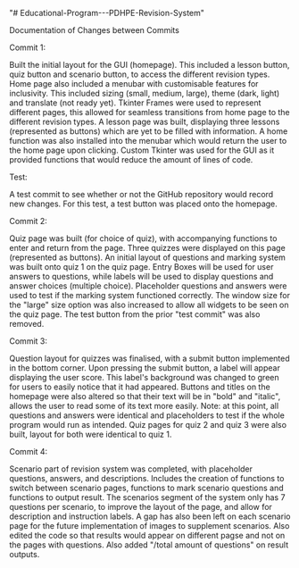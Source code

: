 "# Educational-Program---PDHPE-Revision-System" 

Documentation of Changes between Commits

Commit 1:

Built the initial layout for the GUI (homepage). This included a lesson button, quiz button and scenario button, to access the different revision types. Home page also included a menubar with customisable features for inclusivity. This included sizing (small, medium, large), theme (dark, light) and translate (not ready yet). Tkinter Frames were used to represent different pages, this allowed for seamless transitions from home page to the different revision types. A lesson page was built, displaying three lessons (represented as buttons) which are yet to be filled with information. A home function was also installed into the menubar which would return the user to the home page upon clicking. Custom Tkinter was used for the GUI as it provided functions that would reduce the amount of lines of code.

Test:

A test commit to see whether or not the GitHub repository would record new changes. For this test, a test button was placed onto the homepage. 

Commit 2: 

Quiz page was built (for choice of quiz), with accompanying functions to enter and return from the page. Three quizzes were displayed on this page (represented as buttons). An initial layout of questions and marking system was built onto quiz 1 on the quiz page. Entry Boxes will be used for user answers to questions, while labels will be used to display questions and answer choices (multiple choice). Placeholder questions and answers were used to test if the marking system functioned correctly. The window size for the "large" size option was also increased to allow all widgets to be seen on the quiz page. The test button from the prior "test commit" was also removed.

Commit 3:

Question layout for quizzes was finalised, with a submit button implemented in the bottom corner. Upon pressing the submit button, a label will appear displaying the user score. This label's background was changed to green for users to easily notice that it had appeared. Buttons and titles on the homepage were also altered so that their text will be in "bold" and "italic", allows the user to read some of its text more easily. Note: at this point, all questions and answers were identical and placeholders to test if the whole program would run as intended. Quiz pages for quiz 2 and quiz 3 were also built, layout for both were identical to quiz 1.

Commit 4:

Scenario part of revision system was completed, with placeholder questions, answers, and descriptions. Includes the creation of functions to switch between scenario pages, functions to mark scenario questions and functions to output result. The scenarios segment of the system only has 7 questions per scenario, to improve the layout of the page, and allow for description and instruction labels. A gap has also been left on each scenario page for the future implementation of images to supplement scenarios. Also edited the code so that results would appear on different pagse and not on the pages with questions. Also added "/total amount of questions" on result outputs.

